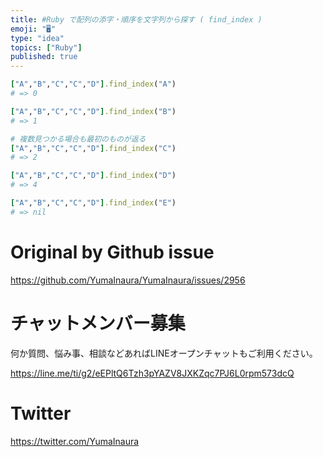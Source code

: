 ```yaml
---
title: #Ruby で配列の添字・順序を文字列から探す ( find_index )
emoji: "🖥"
type: "idea"
topics: ["Ruby"]
published: true
---
```


```rb
["A","B","C","C","D"].find_index("A")
# => 0

["A","B","C","C","D"].find_index("B")
# => 1

# 複数見つかる場合も最初のものが返る
["A","B","C","C","D"].find_index("C")
# => 2

["A","B","C","C","D"].find_index("D")
# => 4

["A","B","C","C","D"].find_index("E")
# => nil
```

# Original by Github issue

https://github.com/YumaInaura/YumaInaura/issues/2956








<!-- Update From Qiita API -->

# チャットメンバー募集


何か質問、悩み事、相談などあればLINEオープンチャットもご利用ください。

https://line.me/ti/g2/eEPltQ6Tzh3pYAZV8JXKZqc7PJ6L0rpm573dcQ





# Twitter


https://twitter.com/YumaInaura


<!-- Update From Qiita API -->


